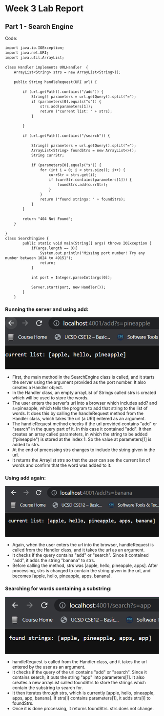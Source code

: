 # Week 3 Lab Report

## Part 1 - Search Engine

Code:

```
import java.io.IOException;
import java.net.URI;
import java.util.ArrayList;

class Handler implements URLHandler  {
    ArrayList<String> strs = new ArrayList<String>();

    public String handleRequest(URI url) {

        if (url.getPath().contains("/add")) {
            String[] parameters = url.getQuery().split("=");
            if (parameters[0].equals("s")) {
                strs.add(parameters[1]);
                return ("current list: " + strs);
            }

        }

        if (url.getPath().contains("/search")) {

            String[] parameters = url.getQuery().split("=");
            ArrayList<String> foundStrs = new ArrayList<>();
            String currStr;

            if (parameters[0].equals("s")) {
                for (int i = 0; i < strs.size(); i++) {
                    currStr = strs.get(i);
                    if (currStr.contains(parameters[1])) {
                        foundStrs.add(currStr);
                    }
                }
                return ("found strings: " + foundStrs);
            }
        }

        return "404 Not Found";
    }

}
class SearchEngine {
        public static void main(String[] args) throws IOException {
            if(args.length == 0){
                System.out.println("Missing port number! Try any number between 1024 to 49151");
                return;
            }
    
            int port = Integer.parseInt(args[0]);
    
            Server.start(port, new Handler());
        }
    }
```
### Running the server and using add:

![Image](week3-1.png)

* First, the main method in the SearchEngine class is called, and it starts the server using the argument provided as the port number. It also creates a Handler object.
* In the Handler class, an empty arrayList of Strings called strs is created which will be used to store the words.
* The user enters the server's url into a browser which includes add? and s=pineapple, which tells the program to add that string to the list of words. It does this by calling the handleRequest method from the Handler class, which takes the url (a URI) entered as an argument.
* The handleRequest method checks if the url provided contains "add" or "search" in the query part of it. In this case it contained "add". It then creates an array called parameters, in which the string to be added ("pineapple") is stored at the index 1. So the value at parameters[1] is added to strs.
* At the end of processing strs changes to include the string given in the url.
* It returns the Arraylist strs so that the user can see the current list of words and confirm that the word was added to it. 

### Using add again:

![Image](week3-2.png)

* Again, when the user enters the url into the browser, handleRequest is called from the Handler class, and it takes the url as an argument.
* It checks if the query contains "add" or "search". Since it contained "add", it adds the string "banana" to strs. 
* Before calling the method, strs was [apple, hello, pineapple, apps]. After processing, strs is changed to contain the string given in the url, and becomes [apple, hello, pineapple, apps, banana].

### Searching for words containing a substring:

![Image](week3-3.png)

* handleRequest is called from the Handler class, and it takes the url entered by the user as an argument.
* It checks if the query of the url contains "add" or "search". Since it contains search, it puts the string "app" into parameters[1]. It also creates a new arrayList called foundStrs to store the strings which contain the substring to search for.
* It then iterates through strs, which is currently [apple, hello, pineapple, apps, app, banana]. If strs[i] contains parameters[1], it adds strs[i] to foundStrs.
* Once it is done processing, it returns foundStrs. strs does not change.

